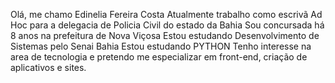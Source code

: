 Olá, me chamo Edinelia Fereira Costa
Atualmente trabalho como escrivã Ad Hoc para a delegacia de Policia Civil do estado da Bahia 
Sou concursada há 8 anos na prefeitura de Nova Viçosa
Estou estudando Desenvolvimento de Sistemas pelo Senai Bahia
Estou estudando PYTHON 
Tenho interesse na area de tecnologia e pretendo me especializar em front-end, criação de aplicativos e sites.
